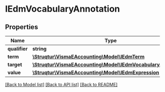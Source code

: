 # IEdmVocabularyAnnotation

## Properties
Name | Type | Description | Notes
------------ | ------------- | ------------- | -------------
**qualifier** | **string** |  | [optional] 
**term** | [**\Struqtur\VismaEAccounting\Model\IEdmTerm**](IEdmTerm.md) |  | [optional] 
**target** | [**\Struqtur\VismaEAccounting\Model\IEdmVocabularyAnnotatable**](IEdmVocabularyAnnotatable.md) |  | [optional] 
**value** | [**\Struqtur\VismaEAccounting\Model\IEdmExpression**](IEdmExpression.md) |  | [optional] 

[[Back to Model list]](../README.md#documentation-for-models) [[Back to API list]](../README.md#documentation-for-api-endpoints) [[Back to README]](../README.md)


